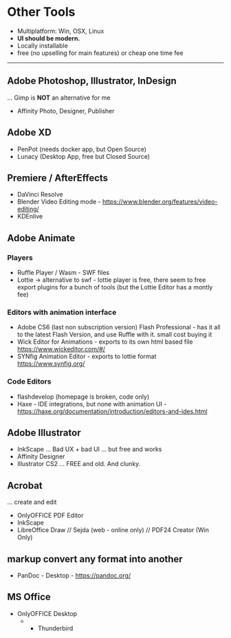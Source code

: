 # Other Tools
- Multiplatform: Win, OSX, Linux
- **UI should be modern.**
- Locally installable
- free (no upselling for main features) or cheap one time fee

---

## Adobe Photoshop, Illustrator, InDesign
... Gimp is **NOT** an alternative for me
- Affinity Photo, Designer, Publisher


## Adobe XD
- PenPot (needs docker app, but Open Source)
- Lunacy (Desktop App, free but Closed Source)


## Premiere / AfterEffects
- DaVinci Resolve
- Blender Video Editing mode - https://www.blender.org/features/video-editing/
- KDEnlive


## Adobe Animate

### Players
- Ruffle Player / Wasm - SWF files
- Lottie -> alternative to swf - lottie player is free, there seem to free export plugins for a bunch of tools (but the Lottie Editor has a montly fee)

### Editors with animation interface
- Adobe CS6 (last non subscription version) Flash Professional - has it all to the latest Flash Version, and use Ruffle with it. small cost buying it
- Wick Editor for Animations - exports to its own html based file https://www.wickeditor.com/#/
- SYNfig Animation Editor - exports to lottie format https://www.synfig.org/

### Code Editors
- flashdevelop (homepage is broken, code only)
- Haxe - IDE integrations, but none with animation UI - https://haxe.org/documentation/introduction/editors-and-ides.html


## Adobe Illustrator
- InkScape ... Bad UX + bad UI ... but free and works
- Affinity Designer
- Illustrator CS2 ... FREE and old. And clunky.


## Acrobat
... create and edit
- OnlyOFFICE PDF Editor
- InkScape
- LibreOffice Draw
// Sejda (web - online only)
// PDF24 Creator (Win Only)

## markup convert any format into another
- PanDoc - Desktop - https://pandoc.org/


## MS Office
- OnlyOFFICE Desktop
  * + Thunderbird

